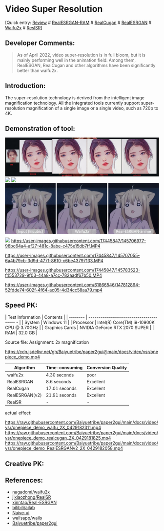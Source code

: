# Video Super Resolution

[Quick entry: [Review](readme.md) # [RealESRGAN-RAM](RealESRGAN-GUI-RAM.md) # [RealCugan](RealCugan-GUI.md) # [RealESRGAN](RealESRGAN-GUI.md) # [Waifu2x](waifu2x-gui.md) # [ReslSR](RealSR-GUI.md)]

## Developer Comments:
> As of April 2022, video super-resolution is in full bloom, but it is mainly performing well in the animation field. Among them, RealESGAN, RealCugan and other algorithms have been significantly better than waifu2x.
## Introduction:

The super-resolution technology is derived from the intelligent image magnification technology. All the integrated tools currently support super-resolution magnification of a single image or a single video, such as 720p to 4K.

## Demonstration of tool:

![](../docs/images/styletransfer/iu.jpg)
![](https://github.com/bilibili/ailab/blob/main/Real-CUGAN/demos/title-compare1.png)
![](https://github.com/xinntao/Real-ESRGAN/raw/master/assets/teaser.jpg)
![](https://raw.githubusercontent.com/xinntao/public-figures/master/Real-ESRGAN/cmp_realesrgan_anime_1.png)
![](https://github.com/jixiaozhong/RealSR/blob/master/figures/0935.png)
<https://user-images.githubusercontent.com/17445847/145706977-98bc64a4-af27-481c-8abe-c475e15db7ff.MP4>

<https://user-images.githubusercontent.com/17445847/145707055-6a4b79cb-3d9d-477f-8610-c6be43797133.MP4>

<https://user-images.githubusercontent.com/17445847/145783523-f4553729-9f03-44a8-a7cc-782aadf67b50.MP4>

<https://user-images.githubusercontent.com/61866546/147812864-52fdde74-602f-4f64-ac05-4d34cc58aa79.mp4>
## Speed ​​PK:

| Test Information | Contents |
| -------- | ---------------------------------------- - |
| System | Windows 11 |
| Processor | Intel(R) Core(TM) i9-10900K CPU @ 3.70GHz |
| Graphics Cards | NVIDIA GeForce RTX 2070 SUPER |
| RAM | 32.0 GB |



Source file: Assignment: 2x magnification

<https://cdn.jsdelivr.net/gh/Baiyuetribe/paper2gui@main/docs/video/vsr/onepiece_demo.mp4>

| Algorithm | Time-consuming | Conversion Quality |
| -------------- | -------- | -------- |
| waifu2x | 4.30 seconds | poor |
| RealESRGAN | 8.6 seconds | Excellent |
| RealCugan | 17.01 seconds | Excellent |
| RealESRGAN(v2) | 21.91 seconds | Excellent |
| RealSR | - | - |

actual effect:

<https://raw.githubusercontent.com/Baiyuetribe/paper2gui/main/docs/video/vsr/onepiece_demo_waifu_2X_0429182311.mp4>
<https://raw.githubusercontent.com/Baiyuetribe/paper2gui/main/docs/video/vsr/onepiece_demo_realcugan_2X_0429181825.mp4>
<https://raw.githubusercontent.com/Baiyuetribe/paper2gui/main/docs/video/vsr/onepiece_demo_RealESRGANv2_2X_0429182058.mp4>


## Creative PK:



## References:

- [nagadomi/waifu2x](https://github.com/nagadomi/waifu2x)
- [jixiaozhong/RealSR](https://github.com/jixiaozhong/RealSR)
- [xinntao/Real-ESRGAN](https://github.com/xinntao/Real-ESRGAN)
- [bilibili/ailab](https://github.com/bilibili/ailab/tree/main/Real-CUGAN)
- [Naive-ui](https://www.naiveui.com/zh-CN/os-theme)
- [wailsapp/wails](https://github.com/wailsapp/wails)
- [Baiyuetribe/paper2gui](https://github.com/Baiyuetribe/paper2gui)